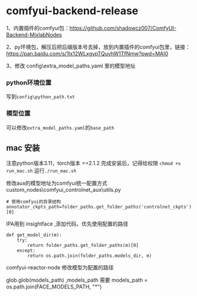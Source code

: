 # comfyui-backend-release


1、内置插件的comfyui包：https://github.com/shadowcz007/ComfyUI-Backend-MixlabNodes

2、py环境包，解压后把后缀版本号去掉，放到内置插件的comfyui包里，链接：https://pan.baidu.com/s/1lx12WLxgypTQuvhW1TfNmw?pwd=MAI0 

3、修改 config\extra_model_paths.yaml 里的模型地址



### python环境位置
写到```config\python_path.txt```


### 模型位置
可以修改```extra_model_paths.yaml```的```base_path```


<!-- ### custom_nodes位置
修改```extra_model_paths.yaml```的 ```other_ui``` 里的```base_path``` -->


## mac 安装
注意python版本3.11，torch版本 ==2.1.2 
完成安装后，记得给权限 ```chmod +x run_mac.sh```
运行```./run_mac.sh```


修改aux的模型地址为comfyui统一配置方式
custom_nodes\comfyui_controlnet_aux\utils.py
```
# 使用comfyui的目录结构
annotator_ckpts_path=folder_paths.get_folder_paths('controlnet_ckpts')[0]

```

IPA用到 insightface ,添加代码，优先使用配置的路径
```
def get_model_dir(m):
    try:
        return folder_paths.get_folder_paths(m)[0]
    except:
        return os.path.join(folder_paths.models_dir, m)
```

comfyui-reactor-node 修改模型为配置的路径

glob.glob(models_path) ,models_path 需要 models_path = os.path.join(FACE_MODELS_PATH, "*")
